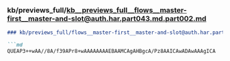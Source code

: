 ### kb/previews_full/kb__previews_full__flows__master-first__master-and-slot@auth.har.part043.md.part002.md

```md
### kb/previews_full/flows__master-first__master-and-slot@auth.har.part043.md (part 002)

```md
QUEAP3++wAA//8A/f39APr8+wAAAAAAAAEBAAMCAgAHBgcA/Pz8AAICAwADAwAAAgICA
```

```

```
